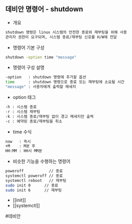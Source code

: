 ## 데비안 명령어 - shutdown

- 개요
```txt
shutdown 명령은 linux 시스템의 안전한 종료와 재부팅을 위해 사용
관리자 권한이 요구되며, 시스템 종료/재부팅 신호를 H/W에 전달
```

- 명령어 기본 구성
```bash
shutdown -option time "message"
```

- 명령어 구성 설명
```bash
-option   : shutdown 명령에 추가할 옵션
time      : shutdown 명령으로 종료 또는 재부팅에 소요될 시간
"message" : 사용자에게 출력할 메세지
```

- option 태그
```bash
-h : 시스템 종료
-r : 시스템 재부팅
-k : 시스템 종료/재부팅 없이 경고 메세지만 출력
-c : 예약된 종료/재부팅을 취소
```

- time 수식
```bash
now   : 즉시
+M    : M분 후
HH:MM : HH시 MM분
```

- 비슷한 기능을 수행하는 명령어
```bash
poweroff           // 종료
systemctl poweroff // 종료
systemctl reboot   // 재부팅
sudo init 0      // 종료
sudo init 6      // 재부팅
```
- [[init]]
- [[systemctl]]

#데비안